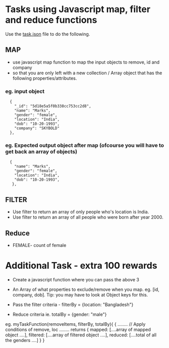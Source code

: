 # Tasks using Javascript map, filter and reduce functions
Use the [task.json](../master/team/task.json) file to do the following.

## MAP 
- use javascript map function to map the input objects to remove, id and company
- so that you are only left with a new collection / Array object that has the following properties/attributes.

### eg. input object
```
  {
    "_id": "5d18e5a5f0b338cc753cc2d8",
    "name": "Marks",
    "gender": "female",
    "location": "India",
    "dob": "10-20-1993",
    "company": "SKYBOLD"
  },

```

### eg. Expected output object after map (ofcourse you will have to get back an array of objects)
```
  {
    "name": "Marks",
    "gender": "female",
    "location": "India",
    "dob": "10-20-1993",
   },
```

## FILTER
- Use filter to return an array of only people who's location is India.
- Use filter to return an array of all people who were born after year 2000.

## Reduce 
- FEMALE- count of female

# Additional Task - extra 100 rewards
- Create a javascript function where you can pass the above 3 
- An Array of what properties to exclude/remove when you map. eg. [id, company, dob]. 
Tip: you may have to look at Object keys for this.

- Pass the filter criteria - filterBy = {location: "Bangladesh"}
- Reduce criteria ie. totalBy = {gender: "male"} 

eg. myTaskFunction(removeItems, filterBy, totalBy){
{
........
// Apply conditions of remove, loc
........
  returns {
          mapped: [....array of mapped object ....],
          filtered: [....array of filtered object ....],
          reduced: [....total of all the genders ....]
         }
}


